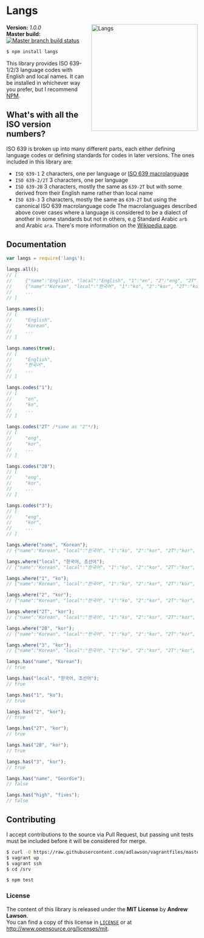 # Langs

<img src="http://media.giphy.com/media/ZJqPtMjmHbNN6/giphy.gif" alt="Langs" align="right" width=280/>

**Version:** *1.0.0*<br/>
**Master build:** [![Master branch build status][travis-master]][travis]<br/>

```bash
$ npm install langs
```

This library provides ISO 639-1/2/3 language codes with English and local
names. It can be installed in whichever way you prefer, but I recommend
[NPM][npm].

## What's with all the ISO version numbers?
ISO 639 is broken up into many different parts, each either defining language
codes or defining standards for codes in later versions. The ones included in
this library are:
 - `ISO 639-1` 2 characters, one per language or [ISO 639 macrolanguage][wiki-macro]
 - `ISO 639-2/2T` 3 characters, one per language
 - `ISO 639-2B` 3 characters, mostly the same as `639-2T` but with some derived from their English name rather than local name
 - `ISO 639-3` 3 characters, mostly the same as `639-2T` but using the canonical ISO 639 macrolanguage code
The macrolanguages described above cover cases where a language is considered
to be a dialect of another in some standards but not in others, e.g Standard
Arabic `arb` and Arabic `ara`. There's more information on the
[Wikipedia page][wiki-macro].

## Documentation
```js
var langs = require('langs');

langs.all();
// [
//     {"name":"English", "local":"English", "1":"en", "2":"eng", "2T":"eng", "2B":"eng", "3":"eng"},
//     {"name":"Korean", "local":"한국어", "1":"ko", "2":"kor", "2T":"kor", "2B":"kor", "3":"kor"},
//     ...
// ]

langs.names();
// [
//     "English",
//     "Korean",
//     ...
// ]

langs.names(true);
// [
//     "English",
//     "한국어",
//     ...
// ]

langs.codes("1");
// [
//     "en",
//     "ko",
//     ...
// ]

langs.codes("2T" /*same as "2"*/);
// [
//     "eng",
//     "kor",
//     ...
// ]

langs.codes("2B");
// [
//     "eng",
//     "kor",
//     ...
// ]

langs.codes("3");
// [
//     "eng",
//     "kor",
//     ...
// ]

langs.where("name", "Korean");
// {"name":"Korean", "local":"한국어", "1":"ko", "2":"kor", "2T":"kor", "2B":"kor", "3":"kor"}

langs.where("local", "한국어, 조선어");
// {"name":"Korean", "local":"한국어", "1":"ko", "2":"kor", "2T":"kor", "2B":"kor", "3":"kor"}

langs.where("1", "ko");
// {"name":"Korean", "local":"한국어", "1":"ko", "2":"kor", "2T":"kor", "2B":"kor", "3":"kor"}

langs.where("2", "kor");
// {"name":"Korean", "local":"한국어", "1":"ko", "2":"kor", "2T":"kor", "2B":"kor", "3":"kor"}

langs.where("2T", "kor");
// {"name":"Korean", "local":"한국어", "1":"ko", "2":"kor", "2T":"kor", "2B":"kor", "3":"kor"}

langs.where("2B", "kor");
// {"name":"Korean", "local":"한국어", "1":"ko", "2":"kor", "2T":"kor", "2B":"kor", "3":"kor"}

langs.where("3", "kor");
// {"name":"Korean", "local":"한국어", "1":"ko", "2":"kor", "2T":"kor", "2B":"kor", "3":"kor"}

langs.has("name", "Korean");
// true

langs.has("local", "한국어, 조선어");
// true

langs.has("1", "ko");
// true

langs.has("2", "kor");
// true

langs.has("2T", "kor");
// true

langs.has("2B", "kor");
// true

langs.has("3", "kor");
// true

langs.has("name", "Geordie");
// false

langs.has("high", "fives");
// false
```

## Contributing
I accept contributions to the source via Pull Request, but passing unit tests
must be included before it will be considered for merge.
```bash
$ curl -O https://raw.githubusercontent.com/adlawson/vagrantfiles/master/nodejs/Vagrantfile
$ vagrant up
$ vagrant ssh
$ cd /srv

$ npm test
```

### License
The content of this library is released under the **MIT License** by
**Andrew Lawson**.<br/> You can find a copy of this license in
[`LICENSE`][license] or at http://www.opensource.org/licenses/mit.

<!-- Links -->
[travis]: https://travis-ci.org/adlawson/langs.js
[travis-master]: https://travis-ci.org/adlawson/langs.js.png?branch=master
[npm]: https://npmjs.org/package/langs
[license]: /LICENSE
[wiki]: http://en.wikipedia.org/wiki/List_of_ISO_639-1_codes
[wiki-macro]: http://en.wikipedia.org/wiki/ISO_639_macrolanguage
